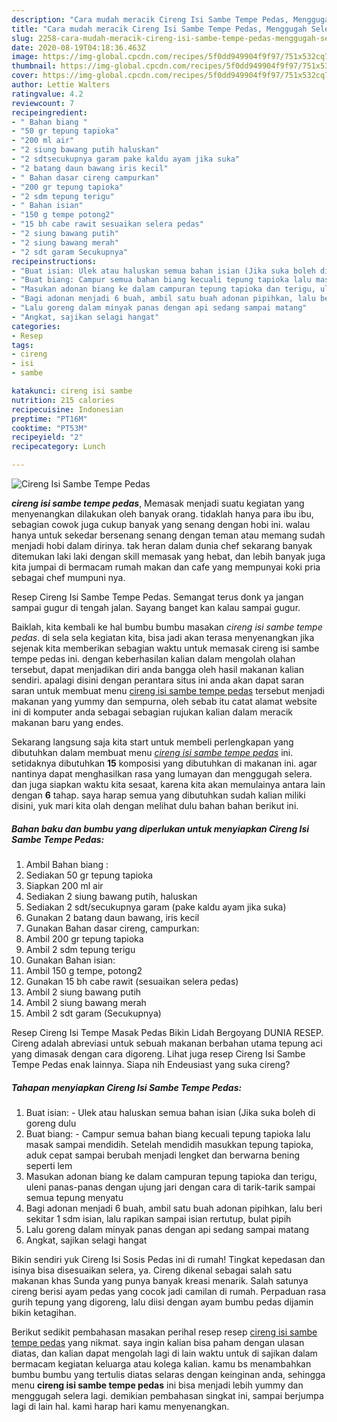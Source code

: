 ```yaml
---
description: "Cara mudah meracik Cireng Isi Sambe Tempe Pedas, Menggugah Selera"
title: "Cara mudah meracik Cireng Isi Sambe Tempe Pedas, Menggugah Selera"
slug: 2258-cara-mudah-meracik-cireng-isi-sambe-tempe-pedas-menggugah-selera
date: 2020-08-19T04:18:36.463Z
image: https://img-global.cpcdn.com/recipes/5f0dd949904f9f97/751x532cq70/cireng-isi-sambe-tempe-pedas-foto-resep-utama.jpg
thumbnail: https://img-global.cpcdn.com/recipes/5f0dd949904f9f97/751x532cq70/cireng-isi-sambe-tempe-pedas-foto-resep-utama.jpg
cover: https://img-global.cpcdn.com/recipes/5f0dd949904f9f97/751x532cq70/cireng-isi-sambe-tempe-pedas-foto-resep-utama.jpg
author: Lettie Walters
ratingvalue: 4.2
reviewcount: 7
recipeingredient:
- " Bahan biang "
- "50 gr tepung tapioka"
- "200 ml air"
- "2 siung bawang putih haluskan"
- "2 sdtsecukupnya garam pake kaldu ayam jika suka"
- "2 batang daun bawang iris kecil"
- " Bahan dasar cireng campurkan"
- "200 gr tepung tapioka"
- "2 sdm tepung terigu"
- " Bahan isian"
- "150 g tempe potong2"
- "15 bh cabe rawit sesuaikan selera pedas"
- "2 siung bawang putih"
- "2 siung bawang merah"
- "2 sdt garam Secukupnya"
recipeinstructions:
- "Buat isian: Ulek atau haluskan semua bahan isian (Jika suka boleh di goreng dulu"
- "Buat biang: Campur semua bahan biang kecuali tepung tapioka lalu masak sampai mendidih. Setelah mendidih masukkan tepung tapioka, aduk cepat sampai berubah menjadi lengket dan berwarna bening seperti lem"
- "Masukan adonan biang ke dalam campuran tepung tapioka dan terigu, uleni panas-panas dengan ujung jari dengan cara di tarik-tarik sampai semua tepung menyatu"
- "Bagi adonan menjadi 6 buah, ambil satu buah adonan pipihkan, lalu beri sekitar 1 sdm isian, lalu rapikan sampai isian rertutup, bulat pipih"
- "Lalu goreng dalam minyak panas dengan api sedang sampai matang"
- "Angkat, sajikan selagi hangat"
categories:
- Resep
tags:
- cireng
- isi
- sambe

katakunci: cireng isi sambe 
nutrition: 215 calories
recipecuisine: Indonesian
preptime: "PT16M"
cooktime: "PT53M"
recipeyield: "2"
recipecategory: Lunch

---
```



![Cireng Isi Sambe Tempe Pedas](https://img-global.cpcdn.com/recipes/5f0dd949904f9f97/751x532cq70/cireng-isi-sambe-tempe-pedas-foto-resep-utama.jpg)

<b><i>cireng isi sambe tempe pedas</i></b>, Memasak menjadi suatu kegiatan yang menyenangkan dilakukan oleh banyak orang. tidaklah hanya para ibu ibu, sebagian cowok juga cukup banyak yang senang dengan hobi ini. walau hanya untuk sekedar bersenang senang dengan teman atau memang sudah menjadi hobi dalam dirinya. tak heran dalam dunia chef sekarang banyak ditemukan laki laki dengan skill memasak yang hebat, dan lebih banyak juga kita jumpai di bermacam rumah makan dan cafe yang mempunyai koki pria sebagai chef mumpuni nya.

Resep Cireng Isi Sambe Tempe Pedas. Semangat terus donk ya jangan sampai gugur di tengah jalan. Sayang banget kan kalau sampai gugur.

Baiklah, kita kembali ke hal bumbu bumbu masakan <i>cireng isi sambe tempe pedas</i>. di sela sela kegiatan kita, bisa jadi akan terasa menyenangkan jika sejenak kita memberikan sebagian waktu untuk memasak cireng isi sambe tempe pedas ini. dengan keberhasilan kalian dalam mengolah olahan tersebut, dapat menjadikan diri anda bangga oleh hasil makanan kalian sendiri. apalagi disini dengan perantara situs ini anda akan dapat saran saran untuk membuat menu <u>cireng isi sambe tempe pedas</u> tersebut menjadi makanan yang yummy dan sempurna, oleh sebab itu catat alamat website ini di komputer anda sebagai sebagian rujukan kalian dalam meracik makanan baru yang endes.


Sekarang langsung saja kita start untuk membeli perlengkapan yang dibutuhkan dalam membuat menu <u><i>cireng isi sambe tempe pedas</i></u> ini. setidaknya dibutuhkan <b>15</b> komposisi yang dibutuhkan di makanan ini. agar nantinya dapat menghasilkan rasa yang lumayan dan menggugah selera. dan juga siapkan waktu kita sesaat, karena kita akan memulainya antara lain dengan <b>6</b> tahap. saya harap semua yang dibutuhkan sudah kalian miliki disini, yuk mari kita olah dengan melihat dulu bahan bahan berikut ini.

<!--inarticleads1-->

##### Bahan baku dan bumbu yang diperlukan untuk menyiapkan Cireng Isi Sambe Tempe Pedas:

1. Ambil  Bahan biang :
1. Sediakan 50 gr tepung tapioka
1. Siapkan 200 ml air
1. Sediakan 2 siung bawang putih, haluskan
1. Sediakan 2 sdt/secukupnya garam (pake kaldu ayam jika suka)
1. Gunakan 2 batang daun bawang, iris kecil
1. Gunakan  Bahan dasar cireng, campurkan:
1. Ambil 200 gr tepung tapioka
1. Ambil 2 sdm tepung terigu
1. Gunakan  Bahan isian:
1. Ambil 150 g tempe, potong2
1. Gunakan 15 bh cabe rawit (sesuaikan selera pedas)
1. Ambil 2 siung bawang putih
1. Ambil 2 siung bawang merah
1. Ambil 2 sdt garam (Secukupnya)


Resep Cireng Isi Tempe Masak Pedas Bikin Lidah Bergoyang DUNIA RESEP. Cireng adalah abreviasi untuk sebuah makanan berbahan utama tepung aci yang dimasak dengan cara digoreng. Lihat juga resep Cireng Isi Sambe Tempe Pedas enak lainnya. Siapa nih Endeusiast yang suka cireng? 

<!--inarticleads2-->

##### Tahapan menyiapkan Cireng Isi Sambe Tempe Pedas:

1. Buat isian: - Ulek atau haluskan semua bahan isian (Jika suka boleh di goreng dulu
1. Buat biang: - Campur semua bahan biang kecuali tepung tapioka lalu masak sampai mendidih. Setelah mendidih masukkan tepung tapioka, aduk cepat sampai berubah menjadi lengket dan berwarna bening seperti lem
1. Masukan adonan biang ke dalam campuran tepung tapioka dan terigu, uleni panas-panas dengan ujung jari dengan cara di tarik-tarik sampai semua tepung menyatu
1. Bagi adonan menjadi 6 buah, ambil satu buah adonan pipihkan, lalu beri sekitar 1 sdm isian, lalu rapikan sampai isian rertutup, bulat pipih
1. Lalu goreng dalam minyak panas dengan api sedang sampai matang
1. Angkat, sajikan selagi hangat


Bikin sendiri yuk Cireng Isi Sosis Pedas ini di rumah! Tingkat kepedasan dan isinya bisa disesuaikan selera, ya. Cireng dikenal sebagai salah satu makanan khas Sunda yang punya banyak kreasi menarik. Salah satunya cireng berisi ayam pedas yang cocok jadi camilan di rumah. Perpaduan rasa gurih tepung yang digoreng, lalu diisi dengan ayam bumbu pedas dijamin bikin ketagihan. 

Berikut sedikit pembahasan masakan perihal resep resep <u>cireng isi sambe tempe pedas</u> yang nikmat. saya ingin kalian bisa paham dengan ulasan diatas, dan kalian dapat mengolah lagi di lain waktu untuk di sajikan dalam bermacam kegiatan keluarga atau kolega kalian. kamu bs menambahkan bumbu bumbu yang tertulis diatas selaras dengan keinginan anda, sehingga menu <b>cireng isi sambe tempe pedas</b> ini bisa menjadi lebih yummy dan menggugah selera lagi. demikian pembahasan singkat ini, sampai berjumpa lagi di lain hal. kami harap hari kamu menyenangkan.
